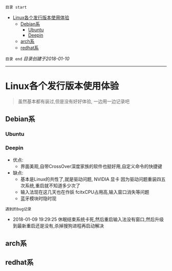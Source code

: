 `目录 start`
 
- [Linux各个发行版本使用体验](#linux各个发行版本使用体验)
    - [Debian系](#debian系)
        - [Ubuntu](#ubuntu)
        - [Deepin](#deepin)
    - [arch系](#arch系)
    - [redhat系](#redhat系)

`目录 end` *目录创建于2018-01-10*
****************************************
# Linux各个发行版本使用体验
> 虽然基本都有装过,但是没有好好体验, 一边用一边记录吧

## Debian系

### Ubuntu

### Deepin

- 优点:
    - 界面美观,自带CrossOver深度家族的软件也挺好用,自定义命令的快捷键
- 缺点:
    - 基本是Linux的共性了,就是驱动问题, NVIDIA 显卡 因为驱动问题重装四五次系统,重启就不知道多少次了
    - 输入法现在这几天也在作妖 fcitxCPU占用高,输入窗口消失等问题
    - 蓝牙模块时隐时现

`遇到的bug记录`
- 2018-01-09 19:29:25 休眠结束系统卡死,然后重启输入法没有窗口,然后升级到最新重启还是没有,杀掉搜狗进程再启动解决

## arch系

## redhat系